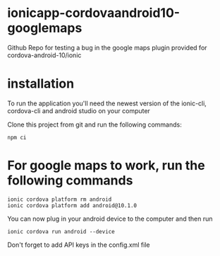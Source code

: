 # ionicapp-cordovaandroid10-googlemaps
Github Repo for testing a bug in the google maps plugin provided for cordova-android-10/ionic

# installation
To run the application you'll need the newest version of the ionic-cli, cordova-cli and android studio on your computer

Clone this project from git and run the following commands: 
```
npm ci
```
# For google maps to work, run the following commands
```
ionic cordova platform rm android
ionic cordova platform add android@10.1.0
```

You can now plug in your android device to the computer and then run
```
ionic cordova run android --device
```

Don't forget to add API keys in the config.xml file


